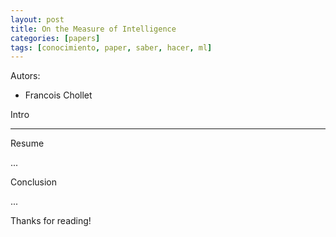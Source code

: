 ```yaml
---
layout: post
title: On the Measure of Intelligence
categories: [papers]
tags: [conocimiento, paper, saber, hacer, ml]
---
```


<!--Resumen-->

Autors:

- Francois Chollet


Intro


---
<!--more-->


Resume

...

Conclusion

...
  
Thanks for reading!